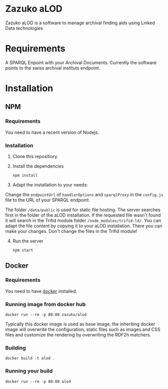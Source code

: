 # Zazuko aLOD

Zazuko aLOD is a software to manage archival finding aids using Linked Data
technologies

# Requirements

A SPARQL Enpoint with your Archival Documents. Currently the software points to the swiss archival instituts endpoint.

# Installation
## NPM
### Requirements
You need to have a recent version of Nodejs.

### Installation
1. Clone this repositiory.
2. Install the dependencies

    `npm install`

3. Adapt the installation to your needs:

  Change the `endpointUrl` of `handlerOptions` and `sparqlProxy` in the `config.js` file to the URL of your SPARQL endpoint.    
  
  The folder `/data/public` is used for static file hosting.
  The server searches first in the folder of the aLOD installation.
  If the requested file wasn't found it will search in the Trifid module folder `/node_modules/trifid-ld/`.
  You can adapt the file content by copying it to your aLOD installation.
  There you can make your changes.
  Don't change the files in the Trifid module!

4. Run the server

    `npm start`


## Docker
### Requirements

You need to have [docker](https://docker.com/) installed.

### Running image from docker hub

    docker run --rm -p 80:80 zazuko/alod

Typically this docker image is used as base image, the inheriting docker image 
will overwrite the configuration, static files such as images and CSS files 
and customize the rendering by overwriting the RDF2h matchers.

### Building

    docker build -t alod .
    
### Running your build

    docker run --rm -p 80:80 alod
    
